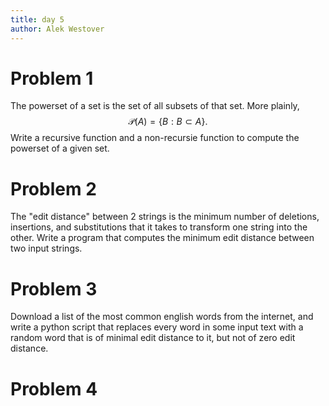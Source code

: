 ```yaml
--- 
title: day 5
author: Alek Westover
--- 
```


# Problem 1
The powerset of a set is the set of all subsets of that set. More plainly, 
$$\mathcal{P}(A) = \{ B: B \subset A \}.$$
Write a recursive function and a non-recursie function to compute the powerset of a given set.

# Problem 2
The "edit distance" between 2 strings is the minimum number of deletions, insertions, and substitutions that it takes to transform one string into the other. Write a program that computes the minimum edit distance between two input strings.

# Problem 3
Download a list of the most common english words from the internet, and write a python script that replaces every word in some input text with a random word that is of minimal edit distance to it, but not of zero edit distance.

# Problem 4


